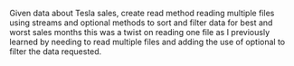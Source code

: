 Given data about Tesla sales, create read method reading multiple files using streams and optional methods to sort and filter data for best and worst sales months
this was a twist on reading one file as I previously learned by needing to read multiple files and adding the use of optional to filter the data requested. 
